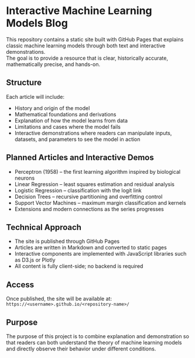 # Interactive Machine Learning Models Blog

This repository contains a static site built with GitHub Pages that explains classic machine learning models through both text and interactive demonstrations.  
The goal is to provide a resource that is clear, historically accurate, mathematically precise, and hands-on.

## Structure

Each article will include:
- History and origin of the model  
- Mathematical foundations and derivations  
- Explanation of how the model learns from data  
- Limitations and cases where the model fails  
- Interactive demonstrations where readers can manipulate inputs, datasets, and parameters to see the model in action  

## Planned Articles and Interactive Demos

- Perceptron (1958) – the first learning algorithm inspired by biological neurons  
- Linear Regression – least squares estimation and residual analysis  
- Logistic Regression – classification with the logit link  
- Decision Trees – recursive partitioning and overfitting control  
- Support Vector Machines – maximum margin classification and kernels  
- Extensions and modern connections as the series progresses  

## Technical Approach

- The site is published through GitHub Pages  
- Articles are written in Markdown and converted to static pages  
- Interactive components are implemented with JavaScript libraries such as D3.js or Plotly  
- All content is fully client-side; no backend is required  

## Access

Once published, the site will be available at:  
`https://<username>.github.io/<repository-name>/`

## Purpose

The purpose of this project is to combine explanation and demonstration so that readers can both understand the theory of machine learning models and directly observe their behavior under different conditions.

